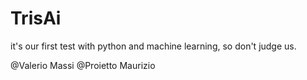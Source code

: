 # TrisAi
it's our first test with python and machine learning, so don't judge us.

@Valerio Massi
@Proietto Maurizio